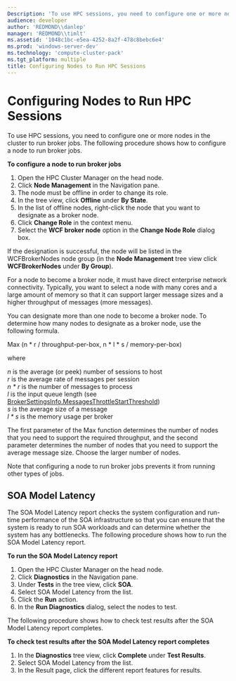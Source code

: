 ```yaml
---
Description: 'To use HPC sessions, you need to configure one or more nodes in the cluster to run broker jobs.'
audience: developer
author: 'REDMOND\\danlep'
manager: 'REDMOND\\timlt'
ms.assetid: '1048c1bc-e5ea-4252-8a2f-478c8bebc6e4'
ms.prod: 'windows-server-dev'
ms.technology: 'compute-cluster-pack'
ms.tgt_platform: multiple
title: Configuring Nodes to Run HPC Sessions
---
```


# Configuring Nodes to Run HPC Sessions

To use HPC sessions, you need to configure one or more nodes in the cluster to run broker jobs. The following procedure shows how to configure a node to run broker jobs.

**To configure a node to run broker jobs**

1.  Open the HPC Cluster Manager on the head node.
2.  Click **Node Management** in the Navigation pane.
3.  The node must be offline in order to change its role.
4.  In the tree view, click **Offline** under **By State**.
5.  In the list of offline nodes, right-click the node that you want to designate as a broker node.
6.  Click **Change Role** in the context menu.
7.  Select the **WCF broker node** option in the **Change Node Role** dialog box.

If the designation is successful, the node will be listed in the WCFBrokerNodes node group (in the **Node Management** tree view click **WCFBrokerNodes** under **By Group**).

For a node to become a broker node, it must have direct enterprise network connectivity. Typically, you want to select a node with many cores and a large amount of memory so that it can support larger message sizes and a higher throughput of messages (more messages).

You can designate more than one node to become a broker node. To determine how many nodes to designate as a broker node, use the following formula.

Max (n \* r / throughput-per-box, n \* l \* s / memory-per-box)

where <dl> *n* is the average (or peek) number of sessions to host  
*r* is the average rate of messages per session  
*n \* r* is the number of messages to process  
*l* is the input queue length (see [BrokerSettingsInfo.MessagesThrottleStartThreshold](https://msdn.microsoft.com/library/microsoft.hpc.scheduler.session.sessionstartinfo.brokersettingsinfo.messagesthrottlestartthreshold.aspx))  
*s* is the average size of a message  
*l \* s* is the memory usage per broker  
</dl>

The first parameter of the Max function determines the number of nodes that you need to support the required throughput, and the second parameter determines the number of nodes that you need to support the average message size. Choose the larger number of nodes.

Note that configuring a node to run broker jobs prevents it from running other types of jobs.

## SOA Model Latency

The SOA Model Latency report checks the system configuration and run-time performance of the SOA infrastructure so that you can ensure that the system is ready to run SOA workloads and can determine whether the system has any bottlenecks. The following procedure shows how to run the SOA Model Latency report.

**To run the SOA Model Latency report**

1.  Open the HPC Cluster Manager on the head node.
2.  Click **Diagnostics** in the Navigation pane.
3.  Under **Tests** in the tree view, click **SOA**.
4.  Select SOA Model Latency from the list.
5.  Click the **Run** action.
6.  In the **Run Diagnostics** dialog, select the nodes to test.

The following procedure shows how to check test results after the SOA Model Latency report completes.

**To check test results after the SOA Model Latency report completes**

1.  In the **Diagnostics** tree view, click **Complete** under **Test Results**.
2.  Select SOA Model Latency from the list.
3.  In the Result page, click the different report features for results.

 

 



